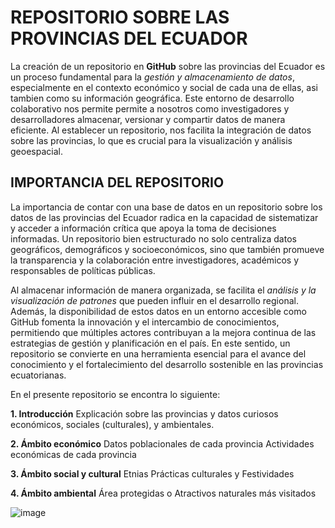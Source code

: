 # REPOSITORIO SOBRE LAS PROVINCIAS DEL ECUADOR
  La creación de un repositorio en **GitHub** sobre las provincias del Ecuador es un proceso fundamental para la *gestión y almacenamiento de datos*, especialmente en el contexto económico y social de cada una de ellas, asi tambien como su información geográfica. Este entorno de desarrollo colaborativo nos permite permite a nosotros como investigadores y desarrolladores almacenar, versionar y compartir datos de manera eficiente. Al establecer un repositorio, nos facilita la integración de datos sobre las provincias, lo que es crucial para la visualización y análisis geoespacial.
## IMPORTANCIA DEL REPOSITORIO
La importancia de contar con una base de datos en un repositorio sobre los datos de las provincias del Ecuador radica en la capacidad de sistematizar y acceder a información crítica que apoya la toma de decisiones informadas. Un repositorio bien estructurado no solo centraliza datos geográficos, demográficos y socioeconómicos, sino que también promueve la transparencia y la colaboración entre investigadores, académicos y responsables de políticas públicas.

Al almacenar información de manera organizada, se facilita el *análisis y la visualización de patrones* que pueden influir en el desarrollo regional. Además, la disponibilidad de estos datos en un entorno accesible como GitHub fomenta la innovación y el intercambio de conocimientos, permitiendo que múltiples actores contribuyan a la mejora continua de las estrategias de gestión y planificación en el país. En este sentido, un repositorio se convierte en una herramienta esencial para el avance del conocimiento y el fortalecimiento del desarrollo sostenible en las provincias ecuatorianas.

En el presente repositorio se encontra lo siguiente:

**1. Introducción**
Explicación sobre las provincias y datos curiosos económicos, sociales (culturales), y ambientales.

**2. Ámbito económico**
Datos poblacionales de cada provincia
Actividades económicas de cada provincia

**3. Ámbito social y cultural**
Etnias
Prácticas culturales y Festividades

**4. Ámbito ambiental**
Área protegidas o Atractivos naturales más visitados 

![image](https://github.com/user-attachments/assets/045d91af-06ef-4ef3-a63d-a6129562253e)
